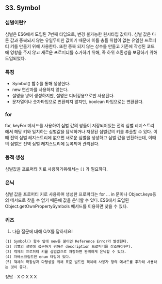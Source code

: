 ## 33. Symbol

### 심벌이란?

심벌은 ES6에서 도입된 7번째 타입으로, 변경 불가능한 원시타입 값이다. 심벌 값은 다른 값과 중복되지 않는 유일무이한 값이기 때문에 이름 충돌 위험이 없는 유일한 프로퍼티 키를 만들기 위해 사용한다.
또한 중복 되지 않는 상수를 만들고 기존에 작성된 코드에 영향을 주지 않고 새로운 프로퍼티를 추가하기 위해, 즉 하위 호환성을 보장하기 위해 도입되었다.

### 특징

- Symbol() 함수를 통해 생성한다.
- new 연산자를 사용하지 않는다.
- 설명을 넣어 생성하지만, 설명은 디버깅용으로만 사용된다.
- 문자열이나 숫자타입으로 변환되지 않지만, boolean 타입으로는 변환된다.

### for

for, keyFor 메서드를 사용하여 심벌 값의 쌍들이 저장되어있는 전역 심벌 레지스트리에서 해당 키와 일치하는 심벌값을 탐색하거나 저장된 심벌값의 키를 추출할 수 있다.
이때 전역 심벌 레지스트리에 없으면 새로운 심벌을 생성하고 심벌 값을 반환하는데, 이때의 심벌은 전역 심벌 레지스트리에 등록되어 관리된다.

### 동적 생성

심벌값을 프로퍼티 키로 사용하기위해서는 `[]` 가 필요하다.

### 은닉

심벌 값을 프로퍼티 키로 사용하여 생성한 프로퍼티는 for ... in 문이나 Object.keys등의 메서드로 찾을 수 없기 때문에 값을 은닉할 수 있다. ES6에서 도입된 Object.getOwnPropertySymbols 메서드를 이용하면 찾을 수 있다.

### 퀴즈

1. 다음 질문에 대해 O/X를 답하세요!

```
(1) Symbol() 함수 앞에 new를 붙이면 Reference Error가 발생한다.
(2) 심벌의 설명에 접근하기 위해선 description 프로퍼티를 참조해야한다.
(3) 객체의 프로퍼티 키를 심벌값으로 저장하면 완벽하게 은닉할 수 있다.
(4) 자바스크립트엔 enum 타입이 있다.
(5) 객체의 확장성과 다형성을 위해 표준 빌트인 객체에 사용자 정의 메서드를 추가해 사용하는 것이 좋다.

```

정답 - X O X X X
